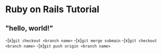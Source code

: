 # Ruby on Rails Tutorial

## "hello, world!"

-[x]```git checkout <branch name>```
-[x]```git merge submain```
-[x]```git checkout <branch name>```
-[x]```git push origin <branch name>```
